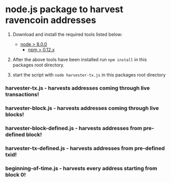 # node.js package to harvest ravencoin addresses

1) Download and install the required tools listed below:

      * [node > 8.0.0](https://nodejs.org/en/)
        * [npm > 0.12.x](https://nodejs.org/en/)

2) After the above tools have been installed run `npm install` in this packages root directory.

3) start the script with `node harvester-tx.js` in this packages root directory

### harvester-tx.js - harvests addresses coming through live transactions!

### harvester-block.js - harvests addresses coming through live blocks!

### harvester-block-defined.js - harvests addresses from pre-defined block!

### harvester-tx-defined.js - harvests addresses from pre-defined txid!

### beginning-of-time.js - harvests every address starting from block 0!
